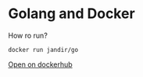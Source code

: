 # Golang and Docker

How ro run?

```
docker run jandir/go
```

[Open on dockerhub](https://hub.docker.com/repository/docker/jandir/go/general)


